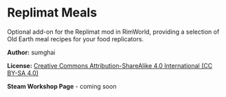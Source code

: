 # Replimat Meals
Optional add-on for the Replimat mod in RimWorld, providing a selection of Old Earth meal recipes for your food replicators. 

**Author:** sumghai

**License:** [Creative Commons Attribution-ShareAlike 4.0 International (CC BY-SA 4.0)](http://www.creativecommons.org/licenses/by-sa/4.0/)

**Steam Workshop Page** - coming soon
